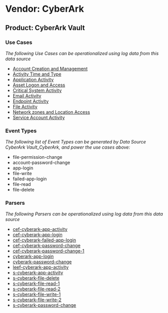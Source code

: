 Vendor: CyberArk
================
Product: CyberArk Vault
-----------------------

### Use Cases

_The following Use Cases can be operationalized using log data from this data source_

* [Account Creation and Management](../UseCases/usecase_account_creation_and_management.md)
* [Activity Time  and Type](../UseCases/usecase_activity_time__and_type.md)
* [Application Activity](../UseCases/usecase_application_activity.md)
* [Asset Logon and Access](../UseCases/usecase_asset_logon_and_access.md)
* [Critical System Activity](../UseCases/usecase_critical_system_activity.md)
* [Email Activity](../UseCases/usecase_email_activity.md)
* [Endpoint Activity](../UseCases/usecase_endpoint_activity.md)
* [File Activity](../UseCases/usecase_file_activity.md)
* [Network zones and Location Access](../UseCases/usecase_network_zones_and_location_access.md)
* [Service Account Activity](../UseCases/usecase_service_account_activity.md)


### Event Types

_The following list of Event Types can be generated by Data Source CyberArk Vault_CyberArk, and power the use cases above:_

- file-permission-change
- account-password-change
- app-login
- file-write
- failed-app-login
- file-read
- file-delete


### Parsers

_The following Parsers can be operationalized using log data from this data source_

* [cef-cyberark-app-activity](../Parsers/parserContent_cef-cyberark-app-activity.md)
* [cef-cyberark-app-login](../Parsers/parserContent_cef-cyberark-app-login.md)
* [cef-cyberark-failed-app-login](../Parsers/parserContent_cef-cyberark-failed-app-login.md)
* [cef-cyberark-password-change](../Parsers/parserContent_cef-cyberark-password-change.md)
* [cef-cyberark-password-change-1](../Parsers/parserContent_cef-cyberark-password-change-1.md)
* [cyberark-app-login](../Parsers/parserContent_cyberark-app-login.md)
* [cyberark-password-change](../Parsers/parserContent_cyberark-password-change.md)
* [leef-cyberark-app-activity](../Parsers/parserContent_leef-cyberark-app-activity.md)
* [s-cyberark-app-activity](../Parsers/parserContent_s-cyberark-app-activity.md)
* [s-cyberark-file-delete](../Parsers/parserContent_s-cyberark-file-delete.md)
* [s-cyberark-file-read-1](../Parsers/parserContent_s-cyberark-file-read-1.md)
* [s-cyberark-file-read-2](../Parsers/parserContent_s-cyberark-file-read-2.md)
* [s-cyberark-file-write-1](../Parsers/parserContent_s-cyberark-file-write-1.md)
* [s-cyberark-file-write-2](../Parsers/parserContent_s-cyberark-file-write-2.md)
* [s-cyberark-password-change](../Parsers/parserContent_s-cyberark-password-change.md)
